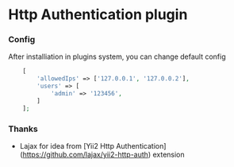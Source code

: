 # Http Authentication plugin

### Config

After installiation in plugins system, you can change default config

```php
    [
        'allowedIps' => ['127.0.0.1', '127.0.0.2'],
        'users' => [
            'admin' => '123456',
        ]
    ];
```

### Thanks

* Lajax for idea from [Yii2 Http Authentication] (https://github.com/lajax/yii2-http-auth) extension